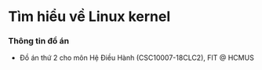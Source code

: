 # Tìm hiểu về Linux kernel



### Thông tin đồ án

-   Đồ án thứ 2 cho môn Hệ Điều Hành (CSC10007-18CLC2), FIT @ HCMUS

